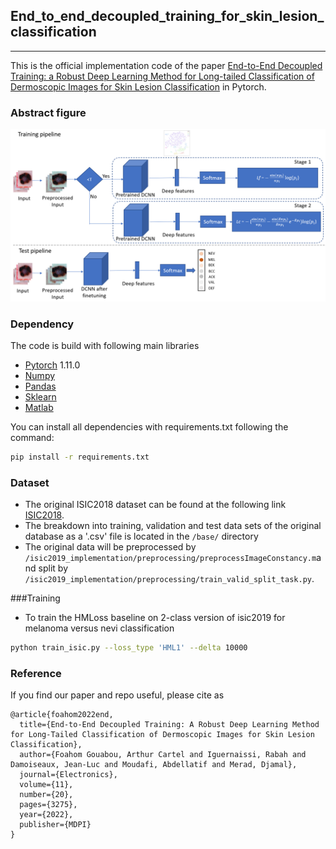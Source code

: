 ## End_to_end_decoupled_training_for_skin_lesion_classification
_________________

This is the official implementation code of the paper [End-to-End Decoupled Training: a Robust Deep Learning Method for Long-tailed Classification of Dermoscopic Images for
Skin Lesion Classification](https://doi.org/10.3390/electronics11203275) in Pytorch.

### Abstract figure

![Alt text](ressources/images/abstract_figure.PNG?)
### Dependency
The code is build with following main libraries
- [Pytorch](https://www.tensorflow.org) 1.11.0
- [Numpy](https://numpy.org/) 
- [Pandas](https://pandas.pydata.org/)
- [Sklearn](https://scikit-learn.org/stable/)
- [Matlab](https://ch.mathworks.com/fr/products/matlab.html)

You can install all dependencies with requirements.txt following the command:
```bash
pip install -r requirements.txt 
```


### Dataset

- The original ISIC2018 dataset can be found at the following link [ISIC2018](https://challenge2018.isic-archive.com/task3/training/). 
- The breakdown into training, validation and test data sets of the original database as a '.csv' file is located in the  `/base/` directory
- The original data will be preprocessed by `/isic2019_implementation/preprocessing/preprocessImageConstancy.m`and split by `/isic2019_implementation/preprocessing/train_valid_split_task.py`.


###Training

- To train the HMLoss baseline on 2-class version of isic2019 for melanoma versus nevi classification

```bash
python train_isic.py --loss_type 'HML1' --delta 10000   
```

### Reference

If you find our paper and repo useful, please cite as

```
@article{foahom2022end,
  title={End-to-End Decoupled Training: A Robust Deep Learning Method for Long-Tailed Classification of Dermoscopic Images for Skin Lesion Classification},
  author={Foahom Gouabou, Arthur Cartel and Iguernaissi, Rabah and Damoiseaux, Jean-Luc and Moudafi, Abdellatif and Merad, Djamal},
  journal={Electronics},
  volume={11},
  number={20},
  pages={3275},
  year={2022},
  publisher={MDPI}
}

